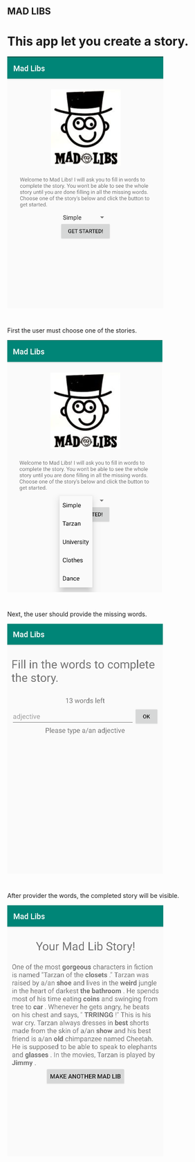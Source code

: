 ## MAD LIBS
# This app let you create a story.


![img](https://github.com/lisa259/Mad-Libs/blob/master/doc/madlibs1.png)
#
First the user must choose one of the stories.


![img](https://github.com/lisa259/Mad-Libs/blob/master/doc/madlibs3.png)
#

Next, the user should provide the missing words.


![img](https://github.com/lisa259/Mad-Libs/blob/master/doc/madlibs2.png)
#

After provider the words, the completed story will be visible.


![img](https://github.com/lisa259/Mad-Libs/blob/master/doc/madlibs4.png)
